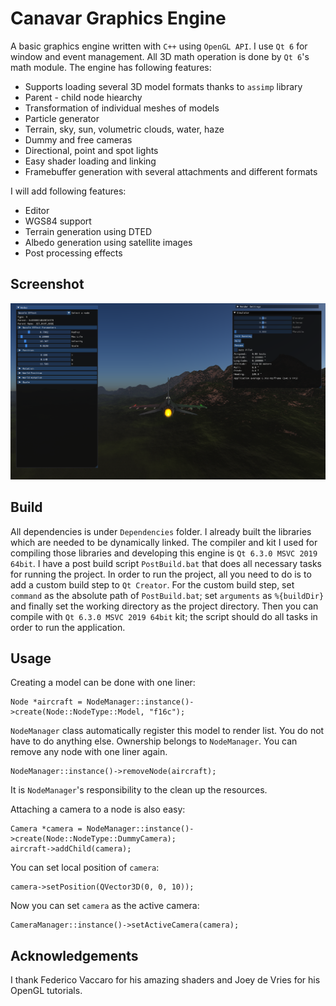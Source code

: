 # Canavar Graphics Engine

A basic graphics engine written with `C++` using `OpenGL API`.
I use `Qt 6` for window and event management.
All 3D math operation is done by `Qt 6`'s math module.
The engine has following features:
- Supports loading several 3D model formats thanks to `assimp` library
- Parent - child node hiearchy
- Transformation of individual meshes of models
- Particle generator
- Terrain, sky, sun, volumetric clouds, water, haze
- Dummy and free cameras
- Directional, point and spot lights
- Easy shader loading and linking
- Framebuffer generation with several attachments and different formats 

I will add following features:
- Editor
- WGS84 support
- Terrain generation using DTED
- Albedo generation using satellite images
- Post processing effects

## Screenshot
![](Screenshot_2022_10_23.png)

## Build
All dependencies is under `Dependencies` folder. I already built the libraries which are needed to be dynamically linked. The compiler and kit I used for compiling those libraries and developing this engine is  `Qt 6.3.0 MSVC 2019 64bit`.
I have a post build script `PostBuild.bat` that does all necessary tasks for running the project. 
In order to run the project, all you need to do is to add a custom build step to `Qt Creator`. 
For the custom build step, set `command` as the absolute path of `PostBuild.bat`;
set `arguments` as `%{buildDir}`
and finally set the working directory as the project directory. 
Then you can compile with `Qt 6.3.0 MSVC 2019 64bit` kit;
the script should do all tasks in order to run the application.

## Usage
Creating a model can be done with one liner:
```
Node *aircraft = NodeManager::instance()->create(Node::NodeType::Model, "f16c");
```
`NodeManager` class automatically register this model to render list. You do not have to do anything else.
Ownership belongs to `NodeManager`. You can remove any node with one liner again.
```
NodeManager::instance()->removeNode(aircraft);
```
It is `NodeManager`'s responsibility to the clean up the resources.

Attaching a camera to a node is also easy:
```
Camera *camera = NodeManager::instance()->create(Node::NodeType::DummyCamera);
aircraft->addChild(camera);
```
You can set local position of `camera`:

```
camera->setPosition(QVector3D(0, 0, 10));
```
Now you can set `camera` as the active camera:

```
CameraManager::instance()->setActiveCamera(camera);
```

## Acknowledgements
I thank Federico Vaccaro for his amazing shaders and Joey de Vries for his OpenGL tutorials.
